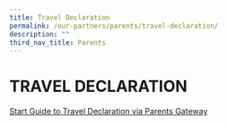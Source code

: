 ```yaml
---
title: Travel Declaration
permalink: /our-partners/parents/travel-declaration/
description: ""
third_nav_title: Parents
---
```

# **TRAVEL DECLARATION**

[Start Guide to Travel Declaration via Parents Gateway](/files/Parents%20Guide%20for%20PG%20Travel%20Declaration.pdf)